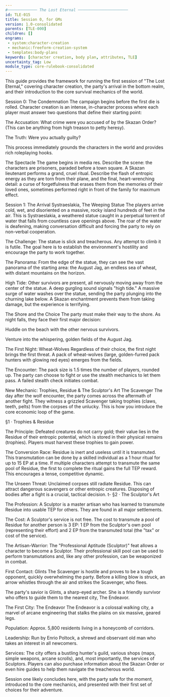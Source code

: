 ```yaml
---
#───────────── The Lost Eternal ──────────────────────
id: TLE-015
title: Session 0, for GMs
version: 1.0-consolidated
parents: [TLE-000]
children: []
engrams:
 - system:character-creation
 - mechanic:freeform-creation-system
 - templates:body-plans
keywords: [character creation, body plan, attributes, TLE]
uncertainty_tag: Low
module_type: core-rulebook-consolidated
---
```

This guide provides the framework for running the first session of "The Lost Eternal," covering character creation, the party's arrival in the bottom realm, and their introduction to the core survival mechanics of the world.

Session 0: The Condemnation
The campaign begins before the first die is rolled. Character creation is an intense, in-character process where each player must answer two questions that define their starting point:

The Accusation: What crime were you accused of by the Skazan Order? (This can be anything from high treason to petty heresy).

The Truth: Were you actually guilty?

This process immediately grounds the characters in the world and provides rich roleplaying hooks.

The Spectacle
The game begins in media res. Describe the scene: the characters are prisoners, paraded before a town square. A Skazan lieutenant performs a grand, cruel ritual. Describe the flash of entropic energy as they are torn from their plane, and the final, heart-wrenching detail: a curse of forgetfulness that erases them from the memories of their loved ones, sometimes performed right in front of the family for maximum effect.

Session 1: The Arrival
Systraeslakia, The Weeping Statue
The players arrive cold, wet, and disoriented on a massive, rocky island hundreds of feet in the air. This is Systraeslakia, a weathered statue caught in a perpetual torrent of water that falls from countless cave openings above. The roar of the water is deafening, making conversation difficult and forcing the party to rely on non-verbal cooperation.

The Challenge: The statue is slick and treacherous. Any attempt to climb it is futile. The goal here is to establish the environment's hostility and encourage the party to work together.

The Panorama: From the edge of the statue, they can see the vast panorama of the starting area: the August Jag, an endless sea of wheat, with distant mountains on the horizon.

High Tide: Other survivors are present, all nervously moving away from the center of the statue. A deep gurgling sound signals "high tide." A massive surge of water washes over the statue, sending the party plunging into the churning lake below. A Skazan enchantment prevents them from taking damage, but the experience is terrifying.

The Shore and the Choice
The party must make their way to the shore. As night falls, they face their first major decision:

Huddle on the beach with the other nervous survivors.

Venture into the whispering, golden fields of the August Jag.

The First Night: Wheat-Wolves
Regardless of their choice, the first night brings the first threat. A pack of wheat-wolves (large, golden-furred pack hunters with glowing red eyes) emerges from the fields.

The Encounter: The pack size is 1.5 times the number of players, rounded up. The party can choose to fight or use the stealth mechanics to let them pass. A failed stealth check initiates combat.

New Mechanic: Trophies, Residue & The Sculptor's Art
The Scavenger
The day after the wolf encounter, the party comes across the aftermath of another fight. They witness a grizzled Scavenger taking trophies (claws, teeth, pelts) from the corpses of the unlucky. This is how you introduce the core economic loop of the game.

§1 · Trophies & Residue

The Principle: Defeated creatures do not carry gold; their value lies in the Residue of their entropic potential, which is stored in their physical remains (trophies). Players must harvest these trophies to gain power.

The Conversion Race: Residue is inert and useless until it is transmuted. This transmutation can be done by a skilled individual as a 1 hour ritual for up to 15 EP at a time. If multiple characters attempt to transmute the same pool of Residue, the first to complete the ritual gains the full TEP reward. This encourages a tense, competitive dynamic.

The Unseen Threat: Unclaimed corpses still radiate Residue. This can attract dangerous scavengers or other entropic creatures. Disposing of bodies after a fight is a crucial, tactical decision.
t-
§2 · The Sculptor's Art

The Profession: A Sculptor is a master artisan who has learned to transmute Residue into usable TEP for others. They are found in all major settlements.

The Cost: A Sculptor's service is not free. The cost to transmute a pool of Residue for another person is 3 EP: 1 EP from the Sculptor's own pool (representing their effort) and 2 EP from the transmuted total (the "tax" or cost of the service).

The Artisan-Warrior: The "Professional Aptitude (Sculptor)" feat allows a character to become a Sculptor. Their professional skill pool can be used to perform transmutations and, like any other profession, can be weaponized in combat.

First Contact: Glints
The Scavenger is hostile and proves to be a tough opponent, quickly overwhelming the party. Before a killing blow is struck, an arrow whistles through the air and strikes the Scavenger, who flees.

The party's savior is Glints, a sharp-eyed archer. She is a friendly survivor who offers to guide them to the nearest city, The Endeavor.

The First City: The Endeavor
The Endeavor is a colossal walking city, a marvel of arcane engineering that stalks the plains on six massive, geared legs.

Population: Approx. 5,800 residents living in a honeycomb of corridors.

Leadership: Run by Enrio Poltock, a shrewd and observant old man who takes an interest in all newcomers.

Services: The city offers a bustling hunter's guild, various shops (maps, simple weapons, arcane scrolls), and, most importantly, the services of Sculptors. Players can also purchase information about the Skazan Order or even hire guides to help them navigate the treacherous world.

Session one likely concludes here, with the party safe for the moment, introduced to the core mechanics, and presented with their first set of choices for their adventure.